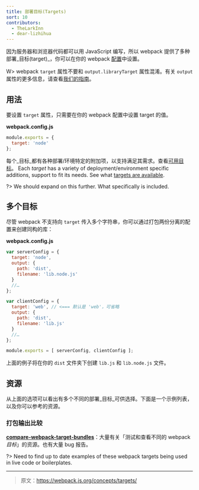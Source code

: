 ```yaml
---
title: 部署目标(Targets)
sort: 10
contributors:
  - TheLarkInn
  - dear-lizhihua
---
```


因为服务器和浏览器代码都可以用 JavaScript 编写，所以 webpack 提供了多种部署_目标(target)_，你可以在你的 webpack [配置](/configuration)中设置。

W> webpack `target` 属性不要和 `output.libraryTarget` 属性混淆。有关 `output` 属性的更多信息，请查看[我们的指南](/concepts/output)。

## 用法

要设置 `target` 属性，只需要在你的 webpack 配置中设置 target 的值。

**webpack.config.js**

```javascript
module.exports = {
  target: 'node'
};
```

每个_目标_都有各种部署/环境特定的附加项，以支持满足其需求。查看[可用目标](/configuration/target)。
Each _target_ has a variety of deployment/environment specific additions, support to fit its needs. See what [targets are available](/configuration/target).

?> We should expand on this further. What specifically is included.

## 多个目标

尽管 webpack 不支持向 `target` 传入多个字符串，你可以通过打包两份分离的配置来创建同构的库：

**webpack.config.js**

```javascript
var serverConfig = {
  target: 'node',
  output: {
    path: 'dist',
    filename: 'lib.node.js'
  }
  //…
};

var clientConfig = {
  target: 'web', // <=== 默认是 'web'，可省略
  output: {
    path: 'dist',
    filename: 'lib.js'
  }
  //…
};

module.exports = [ serverConfig, clientConfig ];
```

上面的例子将在你的 `dist` 文件夹下创建 `lib.js` 和 `lib.node.js` 文件。

## 资源

从上面的选项可以看出有多个不同的部署_目标_可供选择。下面是一个示例列表，以及你可以参考的资源。

### 打包输出比较

  **[compare-webpack-target-bundles](https://github.com/TheLarkInn/compare-webpack-target-bundles)**：大量有关「测试和查看不同的 webpack _目标_」的资源。也有大量 bug 报告。

?> Need to find up to date examples of these webpack targets being used in live code or boilerplates.

***

> 原文：https://webpack.js.org/concepts/targets/